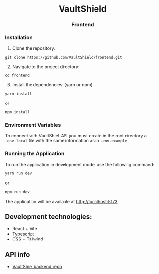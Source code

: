 <h1 align="center" > VaultShield</h1>
<h3 align="center"> Frontend</h3>

### Installation 

1.  Clone the repository.


```
git clone https://github.com/VaultShield/frontend.git
```
2. Navigate to the project directory:

```
cd frontend
```

3. Install the dependencies: (yarn or npm)
```bash
yarn install
```
or
```bash
npm install
```

### Environment Variables

To connect with VaultShiel-API you must create in the root directory a ``.env.local`` file with the same information as in ``.env.example``

### Running the Application
To run the application in development mode, use the following command:
```bash
yarn run dev
```
or
```bash
npm run dev
```

The application will be available at [http://localhost:5173](http://localhost:5173)


## Development technologies:

- React + Vite
- Typescript
- CSS + Tailwind


## API info
- [VaultShiel backend repo](https://github.com/VaultShield/backend)